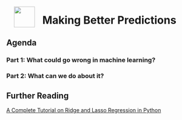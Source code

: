 <img src="http://imgur.com/1ZcRyrc.png" style="float: left; margin: 20px; height: 55px">

# Making Better Predictions

## Agenda

### Part 1: What could go wrong in machine learning?

### Part 2: What can we do about it?

## Further Reading

[A Complete Tutorial on Ridge and Lasso Regression in Python](https://www.analyticsvidhya.com/blog/2016/01/complete-tutorial-ridge-lasso-regression-python)